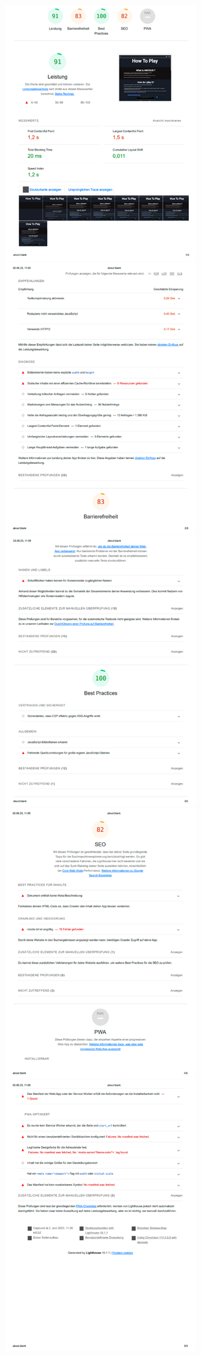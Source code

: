 <img src="../../../../assets/images/metrics/webapp/before/howtopage/wamHowToFull1.png" alt="HowToPage Results"></img><br>
<img src="../../../../assets/images/metrics/webapp/before/howtopage/wamHowToFull2.png" alt="HowToPage Results"></img><br>
<img src="../../../../assets/images/metrics/webapp/before/howtopage/wamHowToFull3.png" alt="HowToPage Results"></img><br>
<img src="../../../../assets/images/metrics/webapp/before/howtopage/wamHowToFull4.png" alt="HowToPage Results"></img><br>
<img src="../../../../assets/images/metrics/webapp/before/howtopage/wamHowToFull5.png" alt="HowToPage Results"></img><br>